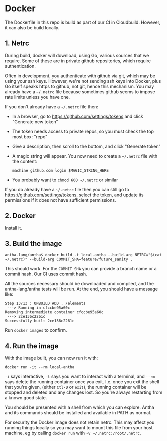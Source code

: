 # Docker

The Dockerfile in this repo is build as part of our CI in
Cloudbuild. However, it can also be build locally.

## 1. Netrc

During build, docker will download, using Go, various sources that we
require. Some of these are in private github repositories, which
require authentication.

Often in development, you authenticate with github via git, which may
be using your ssh keys. However, we're not sending ssh keys into
Docker, plus Go itself speaks https to github, not git, hence this
mechanism. You may already have a `~/.netrc` file because sometimes
github seems to impose rate limits unless you have one.

If you don't already have a `~/.netrc` file then:
* In a browser, go to https://github.com/settings/tokens and click "Generate new token"
* The token needs access to private repos, so you must check the top most box: "repo"
* Give a description, then scroll to the bottom, and click "Generate token"
* A magic string will appear. You now need to create a `~/.netrc` file with the content:

      machine github.com login $MAGIC_STRING_HERE

* You probably want to `chmod 600 ~/.netrc` or similar

If you do already have a `~/.netrc` file then you can still go to
https://github.com/settings/tokens, select the token, and update its
permissions if it does not have sufficient permissions.

## 2. Docker

Install it.

## 3. Build the image

    antha-lang/antha$ docker build -t local-antha --build-arg NETRC="$(cat ~/.netrc)" --build-arg COMMIT_SHA=feature/future_sanity .

This should work. For the `COMMIT_SHA` you can provide a branch name
or a commit hash. Our CI uses commit hash.

All the sources necessary should be downloaded and compiled, and the
antha-lang/antha tests will be run. At the end, you should have a
message like:

    Step 13/13 : ONBUILD ADD . /elements
     ---> Running in cfccbe95a60c
    Removing intermediate container cfccbe95a60c
     ---> 2ce136c2261c
    Successfully built 2ce136c2261c

Run `docker images` to confirm.

## 4. Run the image

With the image built, you can now run it with:

    docker run -it --rm local-antha

`-i` says interactive, `-t` says you want to interact with a terminal, and
`--rm` says delete the running container once you exit. I.e. once you exit the
shell that you're given, (either `Ctl-D` or `exit`), the running container will
be stopped and deleted and any changes lost. So you're always restarting from a
known good state.

You should be presented with a shell from which you can explore. Antha
and its commands should be installed and available in PATH as normal.

For security the Docker image does not retain netrc.  This may affect you 
running things locally so you may want to mount this file from your host 
machine, eg by calling `docker run` with  `-v ~/.netrc:/root/.netrc`.
